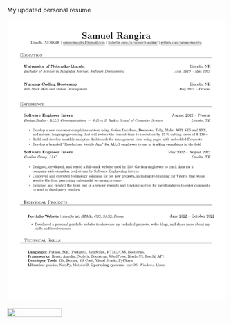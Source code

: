 My updated personal resume



![Resume](https://github.com/samuelrangira/Resume/blob/master/main.png)


<img src="https://https://raw.githubusercontent.com/samuelrangira/Resume/master/main.png" width=50% height=50%>
